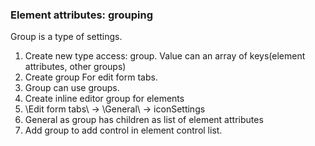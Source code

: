 ### Element attributes: grouping


Group is a type of settings.

1. Create new type access: group. Value can an array of keys(element attributes, other groups)
2. Create group For edit form tabs.
3. Group can use groups.
4. Create inline editor group for elements
5. \Edit form tabs\ -> \General\ -> iconSettings
6. General as group has children as list of element attributes
7. Add group to add control in element control list.
